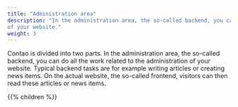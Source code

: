 ```yaml
---
title: "Administration area"
description: "In the administration area, the so-called backend, you can do all the work related to the administration 
of your website."
weight: 3
---
```


Contao is divided into two parts. In the administration area, the so-called backend, you can do all the work related 
to the administration of your website. Typical backend tasks are for example writing articles or creating news items. 
On the actual website, the so-called frontend, visitors can then read these articles or news items.

{{% children %}}
